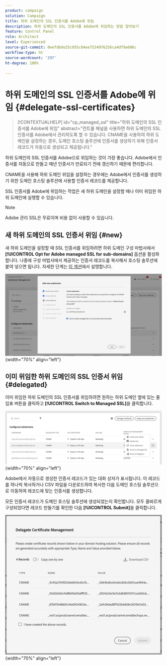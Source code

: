 ```yaml
---
product: campaign
solution: Campaign
title: 하위 도메인의 SSL 인증서를 Adobe에 위임
description: 하위 도메인의 SSL 인증서를 Adobe에 위임하는 방법 알아보기
feature: Control Panel
role: Architect
level: Experienced
source-git-commit: 0eefdbde25c955c84ee7534976256ca4df9a686c
workflow-type: ht
source-wordcount: '297'
ht-degree: 100%

---
```


# 하위 도메인의 SSL 인증서를 Adobe에 위임 {#delegate-ssl-certificates}

>[!CONTEXTUALHELP]
>id="cp_managed_ssl"
>title="하위 도메인의 SSL 인증서를 Adobe에 위임"
>abstract="컨트롤 패널을 사용하면 하위 도메인의 SSL 인증서를 Adobe에서 관리하도록 할 수 있습니다. CNAME을 사용하여 하위 도메인을 설정하는 경우, 도메인 호스팅 솔루션에 인증서를 생성하기 위해 인증서 레코드가 자동으로 생성되고 제공됩니다."

하위 도메인의 SSL 인증서를 Adobe으로 위임하는 것이 가장 좋습니다. Adobe에서 인증서를 자동으로 만들고 매년 인증서가 만료되기 전에 갱신하기 때문에 편리합니다.

CNAME을 사용해 하위 도메인 위임을 설정하는 경우에는 Adobe에서 인증서를 생성하기 위한 도메인 호스팅 솔루션에 사용할 인증서 레코드를 제공합니다.

SSL 인증서를 Adobe에 위임하는 작업은 새 하위 도메인을 설정할 때나 이미 위임한 하위 도메인에 실행할 수 있습니다.

>[!NOTE]
>
>Adobe 관리 SSL은 무료이며 비용 없이 사용할 수 있습니다.

## 새 하위 도메인의 SSL 인증서 위임 {#new}

새 하위 도메인을 설정할 때 SSL 인증서를 위임하려면 하위 도메인 구성 마법사에서 **[!UICONTROL Opt for Adobe managed SSL for sub-domains]** 옵션을 활성화합니다. 나중에 구성 마법사에서 제공하는 인증서 레코드를 복사해서 호스팅 솔루션에 붙여 넣으면 됩니다. 자세한 단계는 [이 섹션](setting-up-new-subdomain.md)에서 설명합니다.

![](assets/cname-adobe-managed.png){width="70%" align="left"}

## 이미 위임한 하위 도메인의 SSL 인증서 위임 {#delegated}

이미 위임한 하위 도메인의 SSL 인증서를 위임하려면 원하는 하위 도메인 옆에 있는 줄임표 버튼을 클릭하고 **[!UICONTROL Switch to Managed SSL]**&#x200B;을 클릭합니다.

![](assets/delegate-ssl-list.png){width="70%" align="left"}

Adobe에서 자동으로 생성한 인증서 레코드가 있는 대화 상자가 표시됩니다. 이 레코드를 하나씩 복사하거나 CSV 파일을 다운로드하여 복사한 다음 도메인 호스팅 솔루션으로 이동하여 레코드에 맞는 인증서를 생성합니다.

모든 인증서 레코드가 도메인 호스팅 솔루션에 생성되었는지 확인합니다. 모두 올바르게 구성되었다면 레코드 만들기를 확인한 다음 **[!UICONTROL Submit]**&#x200B;을 클릭합니다.

![](assets/delegate-ssl.png){width="70%" align="left"}
